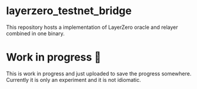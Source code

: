 # layerzero_testnet_bridge
This repository hosts a implementation of LayerZero oracle and relayer combined in one binary. 

# Work in progress :construction_worker:
This is work in progress and just uploaded to save the progress somewhere. Currently it is only an experiment and it is not idiomatic. 
